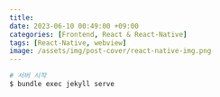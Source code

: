 ```yaml
---
title: 
date: 2023-06-10 00:49:00 +09:00
categories: [Frontend, React & React-Native]
tags: [React-Native, webview]
image: /assets/img/post-cover/react-native-img.png
---
```


```bash
# 서버 시작
$ bundle exec jekyll serve
```